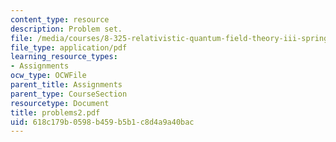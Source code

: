 ```yaml
---
content_type: resource
description: Problem set.
file: /media/courses/8-325-relativistic-quantum-field-theory-iii-spring-2003/618c179b0598b459b5b1c8d4a9a40bac_problems2.pdf
file_type: application/pdf
learning_resource_types:
- Assignments
ocw_type: OCWFile
parent_title: Assignments
parent_type: CourseSection
resourcetype: Document
title: problems2.pdf
uid: 618c179b-0598-b459-b5b1-c8d4a9a40bac
---
```

